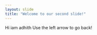 ```yaml
---
layout: slide
title: "Welcome to our second slide!"
---
```

Hi iam adhith
Use the left arrow to go back!
